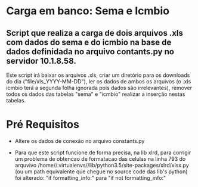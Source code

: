 
# Carga em banco: Sema e Icmbio

## Script que realiza a carga de dois arquivos .xls com dados do sema e do icmbio na base de dados definidada no arquivo contants.py no servidor 10.1.8.58.

Este script irá baixar os arquivos .xls, criar um diretório para os downloads do dia
("file/xls_YYYY-MM-DD"), ler os dados de ambos os arquivos (o .xls icmbio terá a segunda folha ignorada pois dados são irrelevantes), remover todos os dados das tabelas
"sema" e "icmbio" realizar a inserção nestas tabelas.

# Pré Requisitos

- Altere os dados de conexão no arquivo constants.py

- Para que este script funcione de forma precisa, na lib xlrd, para corrigir
um problema de obtencao de formatacao das celulas na linha 793 do arquvivo
/home/<user>/.virtualenvs/<EnvironmentName>/lib/python3.5/site-packages/xlrd/xlsx.py
(ou um path equivalente que chegue no source code das lib's python) 
foi alterado: "if formatting_info:" para "if not formatting_info:"